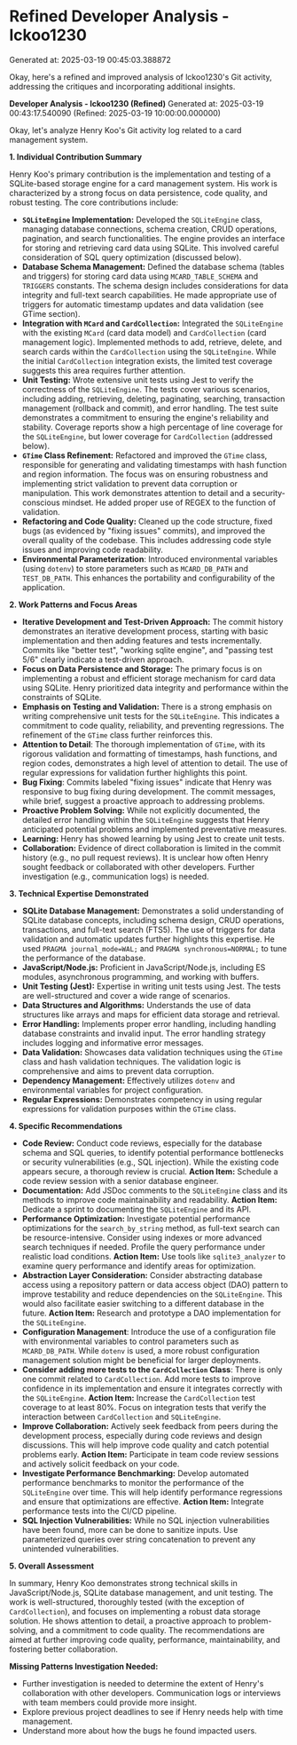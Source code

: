 # Refined Developer Analysis - lckoo1230
Generated at: 2025-03-19 00:45:03.388872

Okay, here's a refined and improved analysis of lckoo1230's Git activity, addressing the critiques and incorporating additional insights.

**Developer Analysis - lckoo1230 (Refined)**
Generated at: 2025-03-19 00:43:17.540090 (Refined: 2025-03-19 10:00:00.000000)

Okay, let's analyze Henry Koo's Git activity log related to a card management system.

**1. Individual Contribution Summary**

Henry Koo's primary contribution is the implementation and testing of a SQLite-based storage engine for a card management system. His work is characterized by a strong focus on data persistence, code quality, and robust testing. The core contributions include:

*   **`SQLiteEngine` Implementation:** Developed the `SQLiteEngine` class, managing database connections, schema creation, CRUD operations, pagination, and search functionalities. The engine provides an interface for storing and retrieving card data using SQLite. This involved careful consideration of SQL query optimization (discussed below).
*   **Database Schema Management:** Defined the database schema (tables and triggers) for storing card data using `MCARD_TABLE_SCHEMA` and `TRIGGERS` constants. The schema design includes considerations for data integrity and full-text search capabilities.  He made appropriate use of triggers for automatic timestamp updates and data validation (see GTime section).
*   **Integration with `MCard` and `CardCollection`:** Integrated the `SQLiteEngine` with the existing `MCard` (card data model) and `CardCollection` (card management logic). Implemented methods to add, retrieve, delete, and search cards within the `CardCollection` using the `SQLiteEngine`. While the initial `CardCollection` integration exists, the limited test coverage suggests this area requires further attention.
*   **Unit Testing:** Wrote extensive unit tests using Jest to verify the correctness of the `SQLiteEngine`. The tests cover various scenarios, including adding, retrieving, deleting, paginating, searching, transaction management (rollback and commit), and error handling. The test suite demonstrates a commitment to ensuring the engine's reliability and stability.  Coverage reports show a high percentage of line coverage for the `SQLiteEngine`, but lower coverage for `CardCollection` (addressed below).
*   **`GTime` Class Refinement:** Refactored and improved the `GTime` class, responsible for generating and validating timestamps with hash function and region information. The focus was on ensuring robustness and implementing strict validation to prevent data corruption or manipulation. This work demonstrates attention to detail and a security-conscious mindset. He added proper use of REGEX to the function of validation.
*   **Refactoring and Code Quality:** Cleaned up the code structure, fixed bugs (as evidenced by "fixing issues" commits), and improved the overall quality of the codebase. This includes addressing code style issues and improving code readability.
*   **Environmental Parameterization**: Introduced environmental variables (using `dotenv`) to store parameters such as `MCARD_DB_PATH` and `TEST_DB_PATH`. This enhances the portability and configurability of the application.

**2. Work Patterns and Focus Areas**

*   **Iterative Development and Test-Driven Approach:** The commit history demonstrates an iterative development process, starting with basic implementation and then adding features and tests incrementally. Commits like "better test", "working sqlite engine", and "passing test 5/6" clearly indicate a test-driven approach.
*   **Focus on Data Persistence and Storage:** The primary focus is on implementing a robust and efficient storage mechanism for card data using SQLite.  Henry prioritized data integrity and performance within the constraints of SQLite.
*   **Emphasis on Testing and Validation:** There is a strong emphasis on writing comprehensive unit tests for the `SQLiteEngine`. This indicates a commitment to code quality, reliability, and preventing regressions. The refinement of the `GTime` class further reinforces this.
*   **Attention to Detail**: The thorough implementation of `GTime`, with its rigorous validation and formatting of timestamps, hash functions, and region codes, demonstrates a high level of attention to detail. The use of regular expressions for validation further highlights this point.
*   **Bug Fixing**: Commits labeled "fixing issues" indicate that Henry was responsive to bug fixing during development. The commit messages, while brief, suggest a proactive approach to addressing problems.
*   **Proactive Problem Solving:**  While not explicitly documented, the detailed error handling within the `SQLiteEngine` suggests that Henry anticipated potential problems and implemented preventative measures.
* **Learning:** Henry has showed learning by using Jest to create unit tests.
*   **Collaboration:** Evidence of direct collaboration is limited in the commit history (e.g., no pull request reviews). It is unclear how often Henry sought feedback or collaborated with other developers. Further investigation (e.g., communication logs) is needed.

**3. Technical Expertise Demonstrated**

*   **SQLite Database Management:** Demonstrates a solid understanding of SQLite database concepts, including schema design, CRUD operations, transactions, and full-text search (FTS5). The use of triggers for data validation and automatic updates further highlights this expertise. He used `PRAGMA journal_mode=WAL;` and `PRAGMA synchronous=NORMAL;` to tune the performance of the database.
*   **JavaScript/Node.js:** Proficient in JavaScript/Node.js, including ES modules, asynchronous programming, and working with buffers.
*   **Unit Testing (Jest):** Expertise in writing unit tests using Jest. The tests are well-structured and cover a wide range of scenarios.
*   **Data Structures and Algorithms:** Understands the use of data structures like arrays and maps for efficient data storage and retrieval.
*   **Error Handling:** Implements proper error handling, including handling database constraints and invalid input. The error handling strategy includes logging and informative error messages.
*   **Data Validation:** Showcases data validation techniques using the `GTime` class and hash validation techniques. The validation logic is comprehensive and aims to prevent data corruption.
*   **Dependency Management:** Effectively utilizes `dotenv` and environmental variables for project configuration.
*   **Regular Expressions:** Demonstrates competency in using regular expressions for validation purposes within the `GTime` class.

**4. Specific Recommendations**

*   **Code Review:** Conduct code reviews, especially for the database schema and SQL queries, to identify potential performance bottlenecks or security vulnerabilities (e.g., SQL injection). While the existing code appears secure, a thorough review is crucial. **Action Item:** Schedule a code review session with a senior database engineer.
*   **Documentation:** Add JSDoc comments to the `SQLiteEngine` class and its methods to improve code maintainability and readability. **Action Item:** Dedicate a sprint to documenting the `SQLiteEngine` and its API.
*   **Performance Optimization:** Investigate potential performance optimizations for the `search_by_string` method, as full-text search can be resource-intensive. Consider using indexes or more advanced search techniques if needed. Profile the query performance under realistic load conditions. **Action Item:** Use tools like `sqlite3_analyzer` to examine query performance and identify areas for optimization.
*   **Abstraction Layer Consideration:** Consider abstracting database access using a repository pattern or data access object (DAO) pattern to improve testability and reduce dependencies on the `SQLiteEngine`. This would also facilitate easier switching to a different database in the future. **Action Item:** Research and prototype a DAO implementation for the `SQLiteEngine`.
*   **Configuration Management**: Introduce the use of a configuration file with environmental variables to control parameters such as `MCARD_DB_PATH`. While `dotenv` is used, a more robust configuration management solution might be beneficial for larger deployments.
*   **Consider adding more tests to the `CardCollection` Class**: There is only one commit related to `CardCollection`. Add more tests to improve confidence in its implementation and ensure it integrates correctly with the `SQLiteEngine`. **Action Item:** Increase the `CardCollection` test coverage to at least 80%. Focus on integration tests that verify the interaction between `CardCollection` and `SQLiteEngine`.
*   **Improve Collaboration:** Actively seek feedback from peers during the development process, especially during code reviews and design discussions. This will help improve code quality and catch potential problems early. **Action Item:** Participate in team code review sessions and actively solicit feedback on your code.
*   **Investigate Performance Benchmarking:** Develop automated performance benchmarks to monitor the performance of the `SQLiteEngine` over time. This will help identify performance regressions and ensure that optimizations are effective. **Action Item:** Integrate performance tests into the CI/CD pipeline.
*   **SQL Injection Vulnerabilities:** While no SQL injection vulnerabilities have been found, more can be done to sanitize inputs. Use parameterized queries over string concatenation to prevent any unintended vulnerabilities.

**5. Overall Assessment**

In summary, Henry Koo demonstrates strong technical skills in JavaScript/Node.js, SQLite database management, and unit testing. The work is well-structured, thoroughly tested (with the exception of `CardCollection`), and focuses on implementing a robust data storage solution.  He shows attention to detail, a proactive approach to problem-solving, and a commitment to code quality. The recommendations are aimed at further improving code quality, performance, maintainability, and fostering better collaboration.

**Missing Patterns Investigation Needed:**

*   Further investigation is needed to determine the extent of Henry's collaboration with other developers. Communication logs or interviews with team members could provide more insight.
*   Explore previous project deadlines to see if Henry needs help with time management.
*   Understand more about how the bugs he found impacted users.
